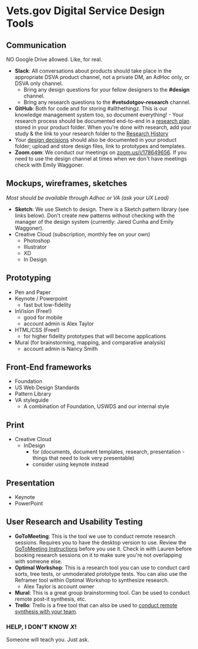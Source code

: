 # Vets.gov Digital Service Design Tools

## Communication

NO Google Drive allowed. Like, for real.

* **Slack**: All conversations about products should take place in the appropriate DSVA product channel, not a private DM, an AdHoc only, or DSVA only channel. 
  * Bring any design questions for your fellow designers to the **\#design** channel. 
  * Bring any research questions to the **\#vetsdotgov-research** channel. 
* **GitHub**: Both for code and for storing \#allthethingz. This is our knowledge management system too, so document everything!   - Your research process should be documented end-to-end in a [research plan](https://github.com/department-of-veterans-affairs/va.gov-team/blob/master/platform/research/research-plan-template.md) stored in your product folder. When you're done with research, add your study & the link to your research folder to the [Research History](https://github.com/department-of-veterans-affairs/va.gov-team/blob/master/platform/research/research-history.md)     
* Your [design decisions](https://github.com/department-of-veterans-affairs/va.gov-team/tree/master/platform/design) should also be documented in your product folder; upload and store design files, link to prototypes and templates.  
* **Zoom.com**: We conduct our meetings on [zoom.us/j/178649656](https://zoom.us/j/178649656). If you need to use the design channel at times when we don't have meetings check with Emily Waggoner.

## Mockups, wireframes, sketches

_Most should be available through Adhoc or VA \(ask your UX Lead\)_

* **Sketch**: We use Sketch to design. There is a Sketch pattern library \(see links below\). Don't create new patterns without checking with the manager of the design system \(currently: Jared Cunha and Emily Waggoner\). 
* Creative Cloud \(subscription, monthly fee on your own\)
  * Photoshop
  * Illustrator
  * XD
  * In Design

## Prototyping

* Pen and Paper
* Keynote / Powerpoint
  * fast but low-fidelity
* InVision \(Free!\)
  * good for mobile
  * account admin is Alex Taylor
* HTML/CSS \(Free!\)
  * for higher fidelity prototypes that will become applications
* Mural \(for brainstorming, mapping, and comparative analysis\)
  * account admin is Nancy Smith

## Front-End frameworks

* Foundation
* US Web Design Standards
* Pattern Library
* VA styleguide
  * A combination of Foundation, USWDS and our internal style 

## Print

* Creative Cloud 
  * InDesign 
    * for \(documents, document templates, research, presentation - things that need to look very presentable\)
    * consider using keynote instead

## Presentation

* Keynote
* PowerPoint

## User Research and Usability Testing

* **GoToMeeting**: This is the tool we use to conduct remote research sessions. Requires you to have the desktop version to use. Review the [GoToMeeting Instructions](https://github.com/department-of-veterans-affairs/va.gov-team/tree/master/platform/research/during-research) before you use it. Check in with Lauren before booking research sessions on it to make sure you're not overlapping with someone else. 
* **Optimal Workshop**: This is a research tool you can use to conduct card sorts, tree tests, or unmoderated prototype tests. You can also use the Reframer tool within Optimal Workshop to synthesize research. 
  * Alex Taylor is account owner
* **Mural**: This is a great group brainstorming tool. Can be used to conduct remote post-it synthesis, etc. 
* **Trello**: Trello is a free tool that can also be used to [conduct remote synthesis with your team](https://builttoadapt.io/using-trello-for-user-research-synthesis-fb1abdfc7c4b). 

### HELP, I DON'T KNOW _X_!

Someone will teach you. Just ask.

